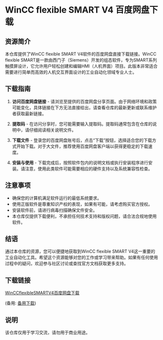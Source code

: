 # WinCC flexible SMART V4 百度网盘下载

## 资源简介

本仓库提供了WinCC flexible SMART V4软件的百度网盘直接下载链接。WinCC flexible SMART是一款由西门子（Siemens）开发的组态软件，专为SMART系列触摸屏设计，它允许用户轻松创建和编辑HMI（人机界面）项目。此版本非常适合需要进行简单而高效的人机交互界面设计的工业自动化领域专业人士。

## 下载指南

1. **访问百度网盘链接** - 请浏览至提供的百度网盘分享页面。由于网络环境和政策可能变化，具体链接在下方无法直接给出，请查看仓库的最新更新或联系维护者获取最新链接。
   
2. **提取码** - 在访问分享时，您可能需要输入提取码。提取码通常包含在仓库的说明中，请仔细阅读相关说明文件。

3. **下载文件** - 登录您的百度网盘账号后，点击“下载”按钮，选择适合您的下载方式开始下载。对于大文件，推荐使用百度网盘客户端以获得更稳定的下载速度。

4. **安装与使用** - 下载完成后，按照软件包内的说明文档或执行安装程序进行安装。请注意，使用此类软件可能需要相应的硬件支持以及系统兼容性检查。

## 注意事项

- 确保您的计算机满足软件运行的最低系统要求。
- 使用正版软件是尊重知识产权的表现，如果有可能，请考虑购买官方授权。
- 安装软件前，请进行病毒扫描确保文件安全。
- 本仓库仅提供下载便利，不承担任何技术支持和版权问题，请合法合规地使用软件。

## 结语

通过本仓库的资源，您可以便捷地获取到WinCC flexible SMART V4这一重要的工业自动化工具。希望这个资源能够对您的工作或学习带来帮助。如果有任何使用过程中的疑问，欢迎参与社区讨论或查找官方文档获取更多支持。

## 下载链接
[WinCCflexibleSMARTV4百度网盘下载](https://pan.quark.cn/s/762c8eaa1a10) 

(备用: [备用下载](https://pan.baidu.com/s/1zhDTs-XzX3BOhs2brBGTFw?pwd=1234))

## 说明

该仓库仅用于学习交流，请勿用于商业用途。
